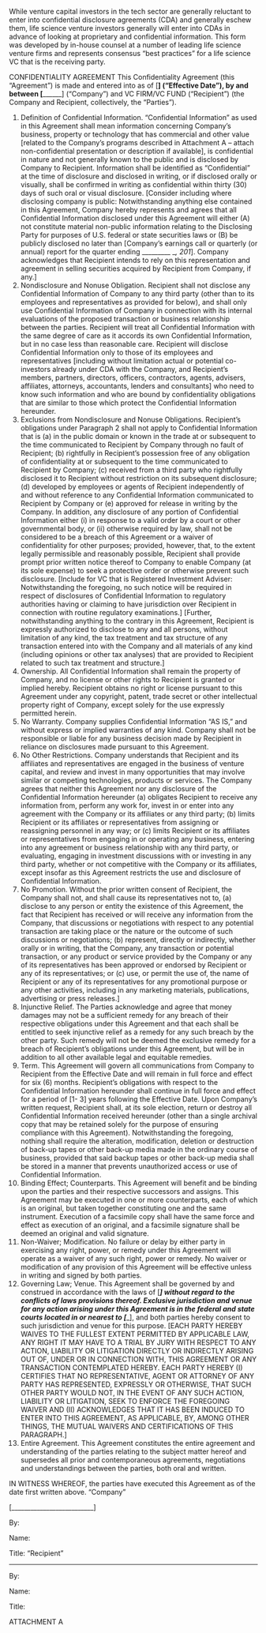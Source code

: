 While venture capital investors in the tech sector are generally reluctant to enter into confidential disclosure agreements (CDA) and generally eschew them, life science venture investors generally will enter into CDAs in advance of looking at proprietary and confidential information.  This form was developed by in-house counsel at a number of leading life science venture firms and represents consensus “best practices” for a life science VC that is the receiving party.

CONFIDENTIALITY AGREEMENT
This Confidentiality Agreement (this “Agreement”) is made and entered into as of [______________] (“Effective Date”), by and between [____________________] (“Company”) and VC FIRM/VC FUND (“Recipient”) (the Company and Recipient, collectively, the “Parties”).
1.	Definition of Confidential Information.  “Confidential Information” as used in this Agreement shall mean information concerning Company’s business, property or technology that has commercial and other value [related to the Company’s programs described in Attachment A – attach non-confidential presentation or description if available], is confidential in nature and not generally known to the public and is disclosed by Company to Recipient.  Information shall be identified as “Confidential” at the time of disclosure and disclosed in writing, or if disclosed orally or visually, shall be confirmed in writing as confidential within thirty (30) days of such oral or visual disclosure.  [Consider including where disclosing company is public:  Notwithstanding anything else contained in this Agreement,  Company hereby represents and agrees that all Confidential Information disclosed under this Agreement will either (A) not constitute material non-public information relating to the Disclosing Party for purposes of U.S. federal or state securities laws or (B) be publicly disclosed no later than [Company’s earnings call or quarterly (or annual) report for the quarter ending _________ __, 201_].  Company acknowledges that Recipient intends to rely on this representation and agreement in selling securities acquired by Recipient from Company, if any.]
2.	Nondisclosure and Nonuse Obligation.  Recipient shall not disclose any Confidential Information of Company to any third party (other than to its employees and representatives as provided for below), and shall only use Confidential Information of Company in connection with its internal evaluations of the proposed transaction or business relationship between the parties.  Recipient will treat all Confidential Information with the same degree of care as it accords its own Confidential Information, but in no case less than reasonable care.  Recipient will disclose Confidential Information only to those of its employees and representatives [including without limitation actual or potential co-investors already under CDA with the Company, and Recipient’s members, partners, directors, officers, contractors, agents, advisers, affiliates, attorneys, accountants, lenders and consultants] who need to know such information and who are bound by confidentiality obligations that are similar to those which protect the Confidential Information hereunder.  
3.	Exclusions from Nondisclosure and Nonuse Obligations.  Recipient’s obligations under Paragraph 2 shall not apply to Confidential Information that is (a)  in the public domain or known in the trade at or subsequent to the time communicated to Recipient by Company through no fault of Recipient; (b) rightfully in Recipient’s possession free of any obligation of confidentiality at or subsequent to the time communicated to Recipient by Company; (c) received from a third party who rightfully disclosed it to Recipient without restriction on its subsequent disclosure;  (d) developed by employees or agents of Recipient independently of and without reference to any Confidential Information communicated to Recipient by Company or (e) approved for release in writing by the Company.  In addition, any disclosure of any portion of Confidential Information either (i) in response to a valid order by a court or other governmental body, or (ii) otherwise required by law, shall not be considered to be a breach of this Agreement or a waiver of confidentiality for other purposes; provided, however, that, to the extent legally permissible and reasonably possible, Recipient shall provide prompt prior written notice thereof to Company to enable Company (at its sole expense) to seek a protective order or otherwise prevent such disclosure.  [Include for VC that is Registered Investment Adviser: Notwithstanding the foregoing, no such notice will be required in respect of disclosures of Confidential Information to regulatory authorities having or claiming to have jurisdiction over Recipient in connection with routine regulatory examinations.]  [Further, notwithstanding anything to the contrary in this Agreement, Recipient is expressly authorized to disclose to any and all persons, without limitation of any kind, the tax treatment and  tax structure of any transaction entered into with the Company and all materials of any kind (including opinions or other tax analyses) that are provided to Recipient  related to such tax treatment and structure.]
4.	Ownership. All Confidential Information shall remain the property of Company, and no license or other rights to Recipient is granted or implied hereby.  Recipient obtains no right or license pursuant to this Agreement under any copyright, patent, trade secret or other intellectual property right of Company, except solely for the use expressly permitted herein.
5.	No Warranty.  Company supplies Confidential Information “AS IS,” and without express or implied warranties of any kind.  Company shall not be responsible or liable for any business decision made by Recipient in reliance on disclosures made pursuant to this Agreement.
6.	No Other Restrictions.  Company understands that Recipient and its affiliates and representatives are engaged in the business of venture capital, and review and invest in many opportunities that may involve similar or competing technologies, products or services.  The Company agrees that neither this Agreement nor any disclosure of the Confidential Information hereunder (a) obligates Recipient to receive any information from, perform any work for, invest in or enter into any agreement with the Company or its affiliates or any third party; (b) limits Recipient or its affiliates or representatives from assigning or reassigning personnel in any way; or (c) limits Recipient or its affiliates or representatives from engaging in or operating any business, entering into any agreement or business relationship with any third party, or evaluating, engaging in investment discussions with or investing in any third party, whether or not competitive with the Company or its affiliates, except insofar as this Agreement restricts the use and disclosure of Confidential Information.
7.	No Promotion.  Without the prior written consent of Recipient, the Company shall not, and shall cause its representatives not to, (a) disclose to any person or entity the existence of this Agreement, the fact that Recipient has received or will receive any information from the Company, that discussions or negotiations with respect to any potential transaction are taking place or the nature or the outcome of such discussions or negotiations; (b) represent, directly or indirectly, whether orally or in writing, that the Company, any transaction or potential transaction, or any product or service provided by the Company or any of its representatives has been approved or endorsed by Recipient or any of its representatives; or (c) use, or permit the use of, the name of Recipient or any of its representatives for any promotional purpose or any other activities, including in any marketing materials, publications, advertising or press releases.]
8.	Injunctive Relief.  The Parties acknowledge and agree that money damages may not be a sufficient remedy for any breach of their respective obligations under this Agreement and that each shall be entitled to seek injunctive relief as a remedy for any such breach by the other party.  Such remedy will not be deemed the exclusive remedy for a breach of Recipient’s obligations under this Agreement, but will be in addition to all other available legal and equitable remedies.  
9.	Term.  This Agreement will govern all communications from Company to Recipient from the Effective Date and will remain in full force and effect for six (6) months.  Recipient’s obligations with respect to the Confidential Information hereunder shall continue in full force and effect for a period of [1- 3] years following the Effective Date.  Upon Company’s written request, Recipient shall, at its sole election, return or destroy all Confidential Information received hereunder (other than a single archival copy that may be retained solely for the purpose of ensuring compliance with this Agreement).  Notwithstanding the foregoing, nothing shall require the alteration, modification, deletion or destruction of back-up tapes or other back-up media made in the ordinary course of business, provided that said backup tapes or other back-up media shall be stored in a manner that prevents unauthorized access or use of Confidential Information.
10.	Binding Effect; Counterparts.  This Agreement will benefit and be binding upon the parties and their respective successors and assigns.  This Agreement may be executed in one or more counterparts, each of which is an original, but taken together constituting one and the same instrument.  Execution of a facsimile copy shall have the same force and effect as execution of an original, and a facsimile signature shall be deemed an original and valid signature.  
11.	Non-Waiver; Modification.  No failure or delay by either party in exercising any right, power, or remedy under this Agreement will operate as a waiver of any such right, power or remedy.  No waiver or modification of any provision of this Agreement will be effective unless in writing and signed by both parties.  
12.	Governing Law; Venue.  This Agreement shall be governed by and construed in accordance with the laws of [___________] without regard to the conflicts of laws provisions thereof.  Exclusive jurisdiction and venue for any action arising under this Agreement is in the federal and state courts located in or nearest to [____________], and both parties hereby consent to such jurisdiction and venue for this purpose.  [EACH PARTY HEREBY WAIVES TO THE FULLEST EXTENT PERMITTED BY APPLICABLE LAW, ANY RIGHT IT MAY HAVE TO A TRIAL BY JURY WITH RESPECT TO ANY ACTION, LIABILITY OR LITIGATION DIRECTLY OR INDIRECTLY ARISING OUT OF, UNDER OR IN CONNECTION WITH, THIS AGREEMENT OR ANY TRANSACTION CONTEMPLATED HEREBY.  EACH PARTY HEREBY (I) CERTIFIES THAT NO REPRESENTATIVE, AGENT OR ATTORNEY OF ANY PARTY HAS REPRESENTED, EXPRESSLY OR OTHERWISE, THAT SUCH OTHER PARTY WOULD NOT, IN THE EVENT OF ANY SUCH ACTION, LIABILITY OR LITIGATION, SEEK TO ENFORCE THE FOREGOING WAIVER AND (II) ACKNOWLEDGES THAT IT HAS BEEN INDUCED TO ENTER INTO THIS AGREEMENT, AS APPLICABLE, BY, AMONG OTHER THINGS, THE MUTUAL WAIVERS AND CERTIFICATIONS OF THIS PARAGRAPH.]
13.	Entire Agreement.  This Agreement constitutes the entire agreement and understanding of the parties relating to the subject matter hereof and supersedes all prior and contemporaneous agreements, negotiations and understandings between the parties, both oral and written.
 

IN WITNESS WHEREOF, the parties have executed this Agreement as of the date first written above.
“Company”

[__________________________]


By: 	

Name: 	

Title: 		“Recipient”

_________________


By: 	

Name: 	

Title: 	
    
                                                    






















ATTACHMENT A

